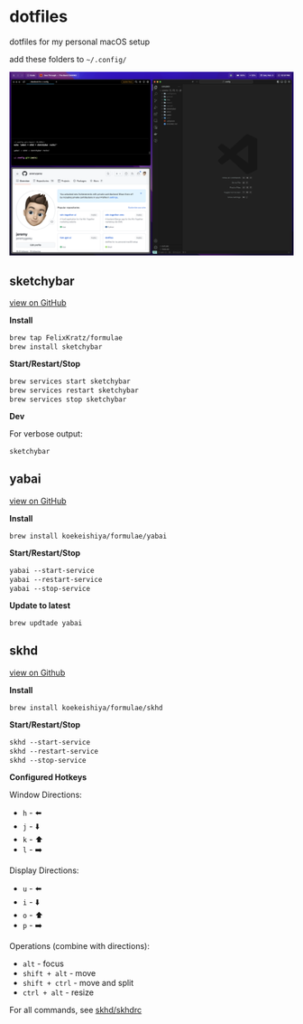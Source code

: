 # dotfiles

dotfiles for my personal macOS setup

add these folders to `~/.config/`

![image](./img/screenshot.png)

## sketchybar

[view on GitHub](https://github.com/FelixKratz/SketchyBar)

**Install**

```
brew tap FelixKratz/formulae
brew install sketchybar
```

**Start/Restart/Stop**

```
brew services start sketchybar
brew services restart sketchybar
brew services stop sketchybar
```

**Dev**

For verbose output:

```
sketchybar
```

## yabai

[view on GitHub](https://github.com/koekeishiya/yabai)

**Install**

```
brew install koekeishiya/formulae/yabai
```

**Start/Restart/Stop**

```
yabai --start-service
yabai --restart-service
yabai --stop-service
```

**Update to latest**

```
brew updtade yabai
```

## skhd

[view on Github](https://github.com/koekeishiya/skhd)

**Install**

```
brew install koekeishiya/formulae/skhd
```

**Start/Restart/Stop**

```
skhd --start-service
skhd --restart-service
skhd --stop-service
```

**Configured Hotkeys**

Window Directions:

- `h` - ⬅️
- `j` - ⬇️
- `k` - ⬆️
- `l` - ➡️

Display Directions:

- `u` - ⬅️
- `i` - ⬇️
- `o` - ⬆️
- `p` - ➡️

Operations (combine with directions):

- `alt` - focus
- `shift + alt` - move
- `shift + ctrl` - move and split
- `ctrl + alt` - resize

For all commands, see [skhd/skhdrc](./skhd/skhdrc)
